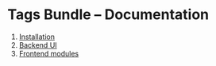 # Tags Bundle – Documentation

1. [Installation](01-installation.md)
2. [Backend UI](02-backend-ui.md)
3. [Frontend modules](03-frontend-modules.md)
